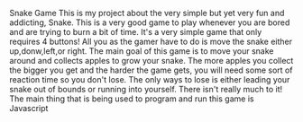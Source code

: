 Snake Game
This is my project about the very simple but yet very fun and addicting, Snake. This is a very good game to play whenever you are bored and are trying to burn a bit of time. It's a very simple game that only requires 4 buttons! All you as the gamer have to do is move the snake either up,donw,left,or right. The main goal of this game is to move your snake around and collects apples to grow your snake. The more apples you collect the bigger you get and the harder the game gets, you will need some sort of reaction time so you don't lose. The only ways to lose is either leading your snake out of bounds or running into yourself. There isn't really much to it! The main thing that is being used to program and run this game is Javascript 
